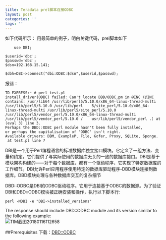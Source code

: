 ```yaml
---
title: Teradata prel脚本连接ODBC
layout: post
categories: ''
tags: ''
---
```

如下代码所示：
    用最简单的例子，明白关键代码，prel脚本如下

        use DBI;

	$userid='dbc';
	$passwd='dbc';
	$dsn=192.168.15.141;

	$dbh=DBI->connect("dbi:ODBC:$dsn",$userid,$passwd);  

报错：
    
    TD-EXPRESS:~ # perl test.pl 
    install_driver(ODBC) failed: Can't locate DBD/ODBC.pm in @INC (@INC contains: /usr/lib64 /usr/lib/perl5/5.10.0/x86_64-linux-thread-multi /usr/lib/perl5/5.10.0 /usr/lib/perl    5/site_perl/5.10.0/x86_64-linux-thread-multi /usr/lib/perl5/site_perl/5.10.0 /usr/lib/perl5/vendor_perl/5.10.0/x86_64-linux-thread-multi /usr/lib/perl5/vendor_perl/5.10.0 /    usr/lib/perl5/vendor_perl .) at (eval 3) line 3.
    Perhaps the DBD::ODBC perl module hasn't been fully installed,
    or perhaps the capitalisation of 'ODBC' isn't right.
    Available drivers: DBM, ExampleP, File, Gofer, Proxy, SQLite, Sponge.
     at test.pl line 7	
     
DBI是一个用于Perl编程语言的标准数据库独立接口模块。它定义了一组方法、变量和约定，它们提供了与实际使用的数据库无关的一致的数据库接口。DBI是基于模块架构构建的——对于每个数据库，都有一个驱动程序，它实现了特定数据库的工作细节。DBI允许Perl应用程序使用特定的数据库驱动程序-DBD模块连接到数据库。DBD模块处理与各种数据库交互的复杂细节  

DBD::ODBC是DBI的ODBC驱动程序。它用于连接基于ODBC的数据源。为了验证DBI和DBD::ODBC模块被正确安装和操作，执行以下脚本行:    


    perl -MDBI -e "DBI->installed_versions"  
    
The response should include DBD::ODBC module and its version similar to the following example:  
![TIM截图20180116112658](http://p1vuoao0b.bkt.clouddn.com/JekyllWriter/TIM截图20180116112658.png)

##Prerequisites
下载：[DBD::ODBC](http://search.cpan.org/~mjevans/DBD-ODBC-1.52/ODBC.pm)